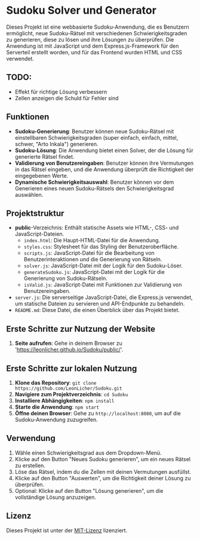# Sudoku Solver und Generator

Dieses Projekt ist eine webbasierte Sudoku-Anwendung, die es Benutzern ermöglicht, neue Sudoku-Rätsel mit verschiedenen Schwierigkeitsgraden zu generieren, diese zu lösen und ihre Lösungen zu überprüfen. Die Anwendung ist mit JavaScript und dem Express.js-Framework für den Serverteil erstellt worden, und für das Frontend wurden HTML und CSS verwendet.
## TODO:
- Effekt für richtige Lösung verbessern
- Zellen anzeigen die Schuld für Fehler sind

## Funktionen

- **Sudoku-Generierung**: Benutzer können neue Sudoku-Rätsel mit einstellbaren Schwierigkeitsgraden (super einfach, einfach, mittel, schwer, "Arto Inkala") generieren.
- **Sudoku-Lösung**: Die Anwendung bietet einen Solver, der die Lösung für generierte Rätsel findet.
- **Validierung von Benutzereingaben**: Benutzer können ihre Vermutungen in das Rätsel eingeben, und die Anwendung überprüft die Richtigkeit der eingegebenen Werte.
- **Dynamische Schwierigkeitsauswahl**: Benutzer können vor dem Generieren eines neuen Sudoku-Rätsels den Schwierigkeitsgrad auswählen.

## Projektstruktur

- **public**-Verzeichnis: Enthält statische Assets wie HTML-, CSS- und JavaScript-Dateien.
  - `index.html`: Die Haupt-HTML-Datei für die Anwendung.
  - `styles.css`: Stylesheet für das Styling der Benutzeroberfläche.
  - `scripts.js`: JavaScript-Datei für die Bearbeitung von Benutzerinteraktionen und die Generierung von Rätseln.
  - `solver.js`: JavaScript-Datei mit der Logik für den Sudoku-Löser.
  - `generateSudoku.js`: JavaScript-Datei mit der Logik für die Generierung von Sudoku-Rätseln.
  - `isValid.js`: JavaScript-Datei mit Funktionen zur Validierung von Benutzereingaben.
- `server.js`: Die serverseitige JavaScript-Datei, die Express.js verwendet, um statische Dateien zu servieren und API-Endpunkte zu behandeln.
- `README.md`: Diese Datei, die einen Überblick über das Projekt bietet.

## Erste Schritte zur Nutzung der Website
1. **Seite aufrufen**: Gehe in deinem Browser zu 'https://leonlicher.github.io/Sudoku/public/'.

## Erste Schritte zur lokalen Nutzung

1. **Klone das Repository**: `git clone https://github.com/LeonLicher/Sudoku.git`
2. **Navigiere zum Projektverzeichnis**: `cd Sudoku`
3. **Installiere Abhängigkeiten**: `npm install`
4. **Starte die Anwendung**: `npm start`
5. **Öffne deinen Browser**: Gehe zu `http://localhost:8080`, um auf die Sudoku-Anwendung zuzugreifen.

## Verwendung

1. Wähle einen Schwierigkeitsgrad aus dem Dropdown-Menü.
2. Klicke auf den Button "Neues Sudoku generieren", um ein neues Rätsel zu erstellen.
3. Löse das Rätsel, indem du die Zellen mit deinen Vermutungen ausfüllst.
4. Klicke auf den Button "Auswerten", um die Richtigkeit deiner Lösung zu überprüfen.
5. Optional: Klicke auf den Button "Lösung generieren", um die vollständige Lösung anzuzeigen.

## Lizenz

Dieses Projekt ist unter der [MIT-Lizenz](LICENSE) lizenziert.


